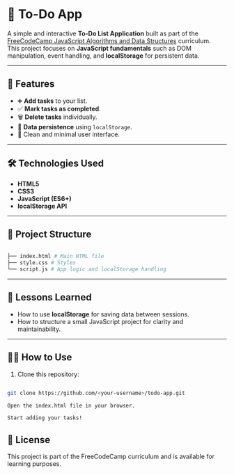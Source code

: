 # 📝 To-Do App

A simple and interactive **To-Do List Application** built as part of the [FreeCodeCamp JavaScript Algorithms and Data Structures](https://www.freecodecamp.org/learn/javascript-algorithms-and-data-structures-v8/) curriculum.  
This project focuses on **JavaScript fundamentals** such as DOM manipulation, event handling, and **localStorage** for persistent data.

---

## 📌 Features

- ➕ **Add tasks** to your list.
- ✅ **Mark tasks as completed**.
- 🗑 **Delete tasks** individually.
- 💾 **Data persistence** using `localStorage`.
- 🎯 Clean and minimal user interface.

---

## 🛠 Technologies Used

- **HTML5**
- **CSS3**
- **JavaScript (ES6+)**
- **localStorage API**

---

## 📂 Project Structure

```bash

├── index.html # Main HTML file
├── style.css # Styles
└── script.js # App logic and localStorage handling

```
---

## 📖 Lessons Learned

- How to use **localStorage** for saving data between sessions.
- How to structure a small JavaScript project for clarity and maintainability.

---

## 🧑‍💻 How to Use


1. Clone this repository:
```bash

git clone https://github.com/<your-username>/todo-app.git

Open the index.html file in your browser.

Start adding your tasks!

```

## 📜 License

This project is part of the FreeCodeCamp curriculum and is available for learning purposes.
